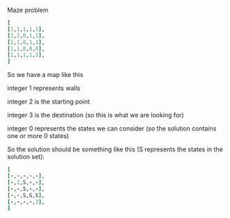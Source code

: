 Maze problem
```ruby
[
[1,1,1,1,1],
[1,2,0,1,1],
[1,1,0,1,1],
[1,1,0,0,0],
[1,1,1,1,3],
]
```
So we have a map like this

integer 1 represents walls

integer 2 is the starting point

integer 3 is the destination (so this is what we are looking for)

integer 0 represents the states we can consider (so the solution contains one or more 0 states)

So the solution should be something like this (S represents the states in the solution set):
```ruby
[
[-,-,-,-,-],
[-,2,S,-,-],
[-,-,S,-,-],
[-,-,S,S,S],
[-,-,-,-,3],
]
```